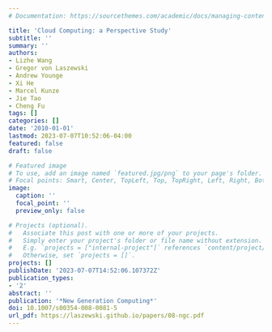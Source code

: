 ```yaml
---
# Documentation: https://sourcethemes.com/academic/docs/managing-content/

title: 'Cloud Computing: a Perspective Study'
subtitle: ''
summary: ''
authors:
- Lizhe Wang
- Gregor von Laszewski
- Andrew Younge
- Xi He
- Marcel Kunze
- Jie Tao
- Cheng Fu
tags: []
categories: []
date: '2010-01-01'
lastmod: 2023-07-07T10:52:06-04:00
featured: false
draft: false

# Featured image
# To use, add an image named `featured.jpg/png` to your page's folder.
# Focal points: Smart, Center, TopLeft, Top, TopRight, Left, Right, BottomLeft, Bottom, BottomRight.
image:
  caption: ''
  focal_point: ''
  preview_only: false

# Projects (optional).
#   Associate this post with one or more of your projects.
#   Simply enter your project's folder or file name without extension.
#   E.g. `projects = ["internal-project"]` references `content/project/deep-learning/index.md`.
#   Otherwise, set `projects = []`.
projects: []
publishDate: '2023-07-07T14:52:06.107372Z'
publication_types:
- '2'
abstract: ''
publication: '*New Generation Computing*'
doi: 10.1007/s00354-008-0081-5
url_pdf: https://laszewski.github.io/papers/08-ngc.pdf
---
```

